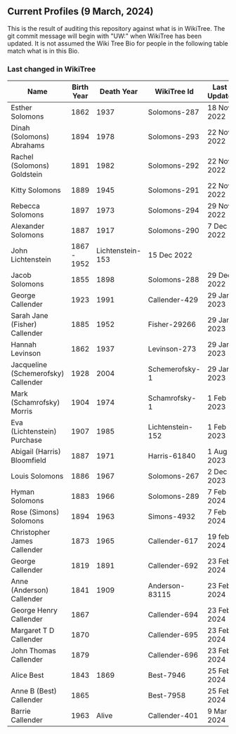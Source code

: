 ## Current Profiles (9 March, 2024)

This is the result of auditing this repository against what is in WikiTree. The git commit message will begin with "UW:" when WikiTree has been updated.
It is not assumed the Wiki Tree Bio for people in the following table match what is in this Bio.

### Last changed in WikiTree

| Name | Birth Year | Death Year | WikiTree Id | Last Update |
| ---- | ---------- | ---------- | ----------- | ----------- |
| Esther Solomons | 1862 | 1937 | Solomons-287 | 18 Nov 2022 |
| Dinah (Solomons) Abrahams | 1894 | 1978 | Solomons-293 | 22 Nov 2022 |
| Rachel (Solomons) Goldstein | 1891 | 1982 | Solomons-292 | 22 Nov 2022 |
| Kitty Solomons | 1889 | 1945 | Solomons-291 | 22 Nov 2022 |
| Rebecca Solomons | 1897 | 1973 | Solomons-294 | 29 Nov 2022 |
| Alexander Solomons | 1887 | 1917 | Solomons-290 | 7 Dec 2022 |
| John Lichtenstein | 1867 - 1952 | Lichtenstein-153 | 15 Dec 2022 |
| Jacob Solomons | 1855 | 1898 | Solomons-288 | 29 Dec 2022 |
| George Callender | 1923 | 1991 | Callender-429 | 29 Jan 2023 |
| Sarah Jane (Fisher) Callender | 1885 | 1952 | Fisher-29266 | 29 Jan 2023 |
| Hannah Levinson | 1862 | 1937 | Levinson-273 | 29 Jan 2023 |
| Jacqueline (Schemerofsky) Callender | 1928 | 2004 | Schemerofsky-1 | 29 Jan 2023 |
| Mark (Schamrofsky) Morris | 1904 | 1974 | Schamrofsky-1 | 1 Feb 2023 |
| Eva (Lichtenstein) Purchase | 1907 | 1985 | Lichtenstein-152 | 1 Feb 2023 |
| Abigail (Harris) Bloomfield | 1887 | 1971 | Harris-61840 | 1 Aug 2023 |
| Louis Solomons | 1886 | 1967 | Solomons-267 | 2 Dec 2023 |
| Hyman Solomons | 1883 | 1966 | Solomons-289 | 7 Feb 2024 |
| Rose (Simons) Solomons | 1894 | 1963 | Simons-4932 | 7 Feb 2024 |
| Christopher James Callender | 1873 | 1965 | Callender-617 | 19 feb 2024 |
| George Callender | 1819 | 1891 | Callender-692 | 23 Feb 2024 |
| Anne (Anderson) Callender | 1841 | 1909 | Anderson-83115 | 23 Feb 2024 |
| George Henry Callender | 1867 | | Callender-694 | 23 Feb 2024 |
| Margaret T D Callender | 1870 | | Callender-695 | 23 Feb 2024 |
| John Thomas Callender | 1879 | | Callender-696 | 23 Feb 2024 |
| Alice Best | 1843 | 1869 | Best-7946 | 25 Feb 2024 |
| Anne B (Best) Callender | 1865 | | Best-7958 | 25 Feb 2024 |
| Barrie Callender | 1963 | Alive | Callender-401 | 9 Mar 2024 |

